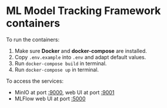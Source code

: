 # ML Model Tracking Framework containers

To run the containers:

1. Make sure **Docker** and **docker-compose** are installed.
2. Copy `.env.example` into `.env` and adapt default values.
3. Run `docker-compose build` in terminal.
4. Run `docker-compose up` in terminal.

To access the services:

- MinIO at port [:9000](http://127.0.0.1:9000), web UI at port [:9001](http://127.0.0.1:9001)
- MLFlow web UI at port [:5000](http://127.0.0.1:5000)
